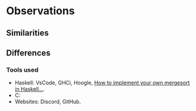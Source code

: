 # Observations

## Similarities



## Differences



### Tools used

- Haskell: VsCode, GHCi, Hoogle, [How to implement your own mergesort in Haskell...](https://www.youtube.com/watch?v=ZRTOgoeQuXU).
- C:
- Websites: Discord, GitHub.